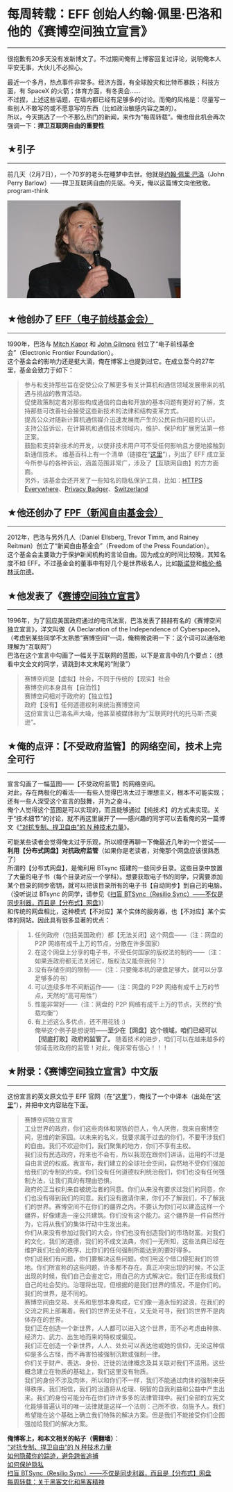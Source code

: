 # 每周转载：EFF 创始人约翰·佩里·巴洛和他的《赛博空间独立宣言》 

-----

 很抱歉有20多天没有发新博文了。不过期间俺有上博客回复过评论，说明俺本人平安无事，大伙儿不必担心。  
   
  最近一个多月，热点事件非常多。经济方面，有全球股灾和比特币暴跌；科技方面，有 SpaceX 的火箭；体育方面，有冬奥会......  
 不过捏，上述这些话题，在墙内都已经有足够多的讨论。而俺的风格是：尽量写一些别人不敢写的或不愿意写的东西（比如政治敏感内容之类的）。  
 所以，今天挑选了一个不那么热门的新闻，来作为“每周转载”。俺也借此机会再次强调一下：**捍卫互联网自由的重要性** 
   
   
 ## ★引子
---

  
 前几天（2月7日），一个70岁的老头在睡梦中去世。他就是[约翰·佩里·巴洛](https://en.wikipedia.org/wiki/John_Perry_Barlow)（John Perry Barlow）——捍卫互联网自由的先驱。今天，俺以这篇博文向他致敬。program-think  
   
 ![不见图 请翻墙](images/JNEP0Bc0ProjFwnkXAMXzrY8hWxhiYv0LxwrVclyWhQMw7-RW-BWIAJeFPMVPO2lMxoE0vOaHNbvSi0SkWjVDuByw9PV13NkT3OI91o5ciT3jVbJpYwfw_5uUTieeLYhPmFoCFatH2g)  
 ## ★他创办了 [EFF（电子前线基金会）](https://zh.wikipedia.org/wiki/%E7%94%B5%E5%AD%90%E5%89%8D%E5%93%A8%E5%9F%BA%E9%87%91%E4%BC%9A)
-------------------------------------------------------------------------------------------------------------------

  
 1990年，巴洛与 [Mitch Kapor](https://en.wikipedia.org/wiki/Mitch_Kapor) 和 [John Gilmore](https://en.wikipedia.org/wiki/John_Gilmore_(activist)) 创立了“电子前线基金会”（Electronic Frontier Foundation）。  
 这个基金会的影响力还是挺大滴，俺在博客上也提到过它。在成立至今的27年里，基金会致力于如下：  
 
> 参与和支持那些旨在促使公众了解更多有关计算机和通信领域发展带来的机遇与挑战的教育活动。  
>  促使政策制定者对那些构成通信的自由和开放的基本问题有更好的了解，支持那些可改善社会接受这些新技术的法律和结构变革方式。  
>  提高公众对随新计算机通信媒介迅速发展而产生的公民自由问题的认识。  
>  支持公益诉讼，在计算机和通信技术领域内，维护、保护和扩展宪法第一修正案。  
>  鼓励和支持新技术的开发，以使非技术用户可不受任何影响且方便地接触到新通信技术。 维基百科上有一个清单（链接在“[这里](https://en.wikipedia.org/wiki/List_of_litigation_involving_the_Electronic_Frontier_Foundation)”），列出了 EFF 成立至今所参与的各种诉讼，涵盖范围非常广，涉及了【互联网自由】的方方面面。  
 另外，该基金会还开发了一些知名的隐私保护工具，比如：[HTTPS Everywhere](https://en.wikipedia.org/wiki/HTTPS_Everywhere "HTTPS Everywhere")、[Privacy Badger](https://en.wikipedia.org/wiki/Privacy_Badger "Privacy Badger")、[Switzerland](https://en.wikipedia.org/wiki/Switzerland_(software) "Switzerland (software)")  
   
   
 ## ★他还创办了 [FPF（新闻自由基金会）](https://en.wikipedia.org/wiki/Freedom_of_the_Press_Foundation)
------------------------------------------------------------------------------------

  
 2012年，巴洛与另外几人（Daniel Ellsberg, Trevor Timm, and Rainey Reitman）创立了“新闻自由基金会”（Freedom of the Press Foundation）。  
 这个基金会主要致力于保护新闻机构的言论自由。因为成立的时间比较晚，其知名度不如 EFF。不过基金会的董事中有好几个是世界级名人，比如[斯诺登](https://zh.wikipedia.org/wiki/%E7%88%B1%E5%BE%B7%E5%8D%8E%C2%B7%E6%96%AF%E8%AF%BA%E7%99%BB)和[格伦·格林沃尔德](https://zh.wikipedia.org/wiki/%E8%91%9B%E5%80%AB%C2%B7%E8%91%9B%E6%9E%97%E8%8F%AF%E5%BE%B7)。  
   
   
 ## ★他发表了《[赛博空间独立宣言](https://en.wikipedia.org/wiki/A_Declaration_of_the_Independence_of_Cyberspace)》
------------------------------------------------------------------------------------------------

  
 1996年，为了回应美国政府通过的电讯法案，巴洛发表了赫赫有名的《赛博空间独立宣言》，洋文叫做《A Declaration of the Independence of Cyberspace》。  
 （考虑到某些同学不太熟悉“赛博空间”一词，俺稍微说明一下：这个词可以通俗地理解为“互联网”）  
 巴洛在这个宣言中勾画了一幅关于互联网的蓝图，以下是宣言中的几个要点：（想看中文全文的同学，请跳到本文末尾的“附录”）  
 
> 赛博空间是【虚拟】社会，不同于传统的【现实】社会  
>  赛博空间本身具有【自治性】  
>  赛博空间相对于政府的【独立性】  
>  政府【没有】任何道德权利来统治赛博空间  
 这份宣言让巴洛名声大噪，他甚至被媒体称为“互联网时代的托马斯·杰斐逊”。  
   
   
 ## ★俺的点评：【不受政府监管】的网络空间，技术上完全可行
---------------------------

  
 宣言勾画了一幅蓝图——【不受政府监管】的网络空间。  
 对此，存在两极化的看法——有些人觉得巴洛太过于理想主义，根本不可能实现；还有一些人深受这个宣言的鼓舞，并为之奋斗。  
 俺个人觉得这个蓝图是可以实现的，而且能够通过【纯技术】的方式来实现。关于“技术细节”的讨论，就不再这里展开了——感兴趣的同学可以去看俺的另一篇博文《[“对抗专制、捍卫自由”的 N 种技术力量](https://program-think.blogspot.com/2015/08/Technology-and-Freedom.html)》。  
   
 可能某些读者会觉得俺太过于乐观，所以顺便再聊一下俺最近几年的一个尝试——**利用【分布式网盘】对抗政府监管**（如果你是老读者，对俺那个网盘应该很熟悉了）  
 所谓的【分布式网盘】，是俺利用 BTsync 搭建的一些同步目录。这些目录中放置了大量的电子书（每个目录对应一个学科）。想要获取电子书的同学，只需要添加某个目录的同步密钥，就可以把该目录所有的电子书【自动同步】到自己的电脑。（没听说过 BTsync 的同学，请参见《[扫盲 BTSync（Resilio Sync）——不仅是同步利器，而且是【分布式】网盘](https://program-think.blogspot.com/2015/01/BitTorrent-Sync.html)》）  
 和传统的网盘相比，这种模式【不对应】某个实体的服务器，也【不对应】某个实体的网站。因此具有很多显著的优点：  
 
> 1. 任何政府（包括美国政府）都【无法关闭】这个网盘——（注：网盘的 P2P 网络有成千上万的节点，分散在许多国家）  
>  2. 在这个网盘上分享的电子书，不受任何国家的版权法的制约——（注：如果连政府都无法关闭它，版权法又能奈我何？）  
>  3. 没有存储空间的限制——（注：只要俺本机的硬盘足够大，就可以分享足够多的书）  
>  4. 可以连续多年不间断运作——（注：网盘的 P2P 网络有成千上万的节点，天然的“高可用性”）  
>  5. 性能非常好——（注：网盘的 P2P 网络有成千上万的节点，天然的“负载均衡”）  
>  6. 有上述这么多优点，还不用花钱 :)  
 俺举这个例子是想说明——**至少在【网盘】这个领域，咱们已经可以【彻底打败】政府的监管了。** 
 随着技术的进步，咱们可以在越来越多的领域击败政府的监管！对此，俺非常有信心！！！  
   
   
 ## ★附录：《赛博空间独立宣言》中文版
-----------------

  
 这份宣言的英文原文位于 EFF 官网（在“[这里](https://www.eff.org/cyberspace-independence)”），俺找了一个中译本（出处在“[这里](https://www.douban.com/group/topic/20771202)”），并把中文内容贴在下面。  
 
> 赛博空间独立宣言  
>  工业世界的政府，你们这些肉体和钢铁的巨人，令人厌倦，我来自赛博空间，思维的新家园。以未来的名义，我要求属于过去的你们，不要干涉我们的自由。我们不欢迎你们，我们聚集的地方，你们不享有主权。  
>  我们没有民选政府，将来也不会有，所以我现在跟你们讲话，运用的不过是自由言说的权威。我宣布，我们建立的全球社会空间，自然地不受你们强加给我们的专制的约束。你们没有任何道德权利统治我们，你们也没有任何强制方法，让我们真的有理由恐惧。  
>  政府的正当权利来自被统治者的同意。你们从来没有要求过我们的同意，你们也没有得到我们的同意。我们没有邀请你来，你们不了解我们，不了解我们的世界。赛博空间不在你们的疆界之内。不要认为你们可以建造这样一个疆界，好像建造一座公共建筑。你们没有这个能力。这个疆界是一件自然行为，它将从我们的集体行动中生发出来。  
>  你们从来没有参加过我们的大会，你们也没有创造我们的市场财富。对我们的文化，我们的道德，我们的不成文法典，你们一无所知，这些法典已经在维护我们社会的秩序，比你们的任何强制所能达到的要好得多。  
>  你们说我们有问题，你们要解决这些问题。你们用这个借口侵犯我们的领地。你们所宣称的这些问题，许多都不存在。真正冲突出现的时候，不公正出现的时候，我们自己会鉴定它，用自己的方式解决它。我们正在形成我们自己的社会契约。治理将出现，但根据的是我们世界的情况，不是你们的。我们的世界，是不同的。  
>  赛博空间由交易、关系和思想本身构成，它们像一道永恒的波浪，在我们的交流之网上部署着。我们的世界无处不在，又无处可寻，我们的世界不是肉体存在的世界。  
>  我们正在创造一个新世界，人人都可以进入这个世界，而不必考虑由种族、经济力、武力、出生地而来的特权或偏见。  
>  我们正在创造一个新世界，人人、处处可以表达他或她的信仰，无论这种信仰是多么古怪，而不再害怕被强制沉默或强制一律。  
>  你们关于财产、表达、身份、迁徙的法律概念及其关联对我们不适用。这些概念建立在物质的基础上，我们这里没有物质。  
>  我们的身份不涉及肉体，所以和你们不一样，我们不能通过肉体的强制来获得秩序。我们相信，我们的治道将从伦理、明智的自我利益和公益中产生出来。我们的身份可能分布在你们许许多多的法律管辖中。我们全部的立宪文化能够普遍认可的唯一法律就是这样一个法则：己所不欲，勿施予人。我们希望能在这个基础上确立我们特殊的解决方案。但是我们不能接受你们企图强加给我们的解决方案。  
   
 **俺博客上，和本文相关的帖子（需翻墙）**：  
 [“对抗专制、捍卫自由”的 N 种技术力量](https://program-think.blogspot.com/2015/08/Technology-and-Freedom.html)  
 [如何隐藏你的踪迹，避免跨省追捕](https://program-think.blogspot.com/2010/04/howto-cover-your-tracks-0.html)  
 [如何保护隐私](https://program-think.blogspot.com/2013/06/privacy-protection-0.html)  
 [扫盲 BTSync（Resilio Sync）——不仅是同步利器，而且是【分布式】网盘](https://program-think.blogspot.com/2015/01/BitTorrent-Sync.html)  
 [每周转载：关于黑客文化和黑客精神](https://program-think.blogspot.com/2013/01/weekly-share-37.html) 